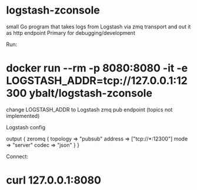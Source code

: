 # logstash-zconsole

small Go program that takes logs from Logstash via zmq transport and out it as http endpoint
Primary for debugging/development

Run:

# docker run --rm -p 8080:8080 -it -e LOGSTASH_ADDR=tcp://127.0.0.1:12300 ybalt/logstash-zconsole

change LOGSTASH_ADDR to Logstash zmq pub endpoint (topics not implemented)

Logstash config

output {
		zeromq {
            	topology => "pubsub"
            	address => ["tcp://*:12300"]
            	mode => "server"
            	codec => "json"
            }
}

Connect:

# curl 127.0.0.1:8080
